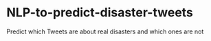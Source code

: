 # NLP-to-predict-disaster-tweets
Predict which Tweets are about real disasters and which ones are not
